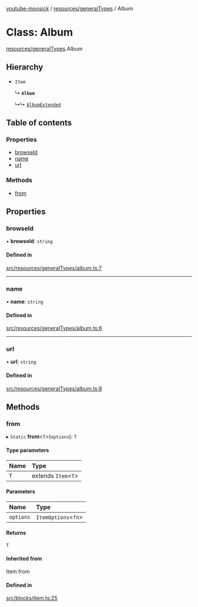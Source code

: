 [youtube-moosick](../README.md) / [resources/generalTypes](../modules/resources_generalTypes.md) / Album

# Class: Album

[resources/generalTypes](../modules/resources_generalTypes.md).Album

## Hierarchy

- `Item`

  ↳ **`Album`**

  ↳↳ [`AlbumExtended`](resources_generalTypes.AlbumExtended.md)

## Table of contents

### Properties

- [browseId](resources_generalTypes.Album.md#browseid)
- [name](resources_generalTypes.Album.md#name)
- [url](resources_generalTypes.Album.md#url)

### Methods

- [from](resources_generalTypes.Album.md#from)

## Properties

### browseId

• **browseId**: `string`

#### Defined in

[src/resources/generalTypes/album.ts:7](https://github.com/EvasiveXkiller/youtube-moosick/blob/a5ad31f/src/resources/generalTypes/album.ts#L7)

___

### name

• **name**: `string`

#### Defined in

[src/resources/generalTypes/album.ts:6](https://github.com/EvasiveXkiller/youtube-moosick/blob/a5ad31f/src/resources/generalTypes/album.ts#L6)

___

### url

• **url**: `string`

#### Defined in

[src/resources/generalTypes/album.ts:8](https://github.com/EvasiveXkiller/youtube-moosick/blob/a5ad31f/src/resources/generalTypes/album.ts#L8)

## Methods

### from

▸ `Static` **from**<`T`\>(`options`): `T`

#### Type parameters

| Name | Type |
| :------ | :------ |
| `T` | extends `Item`<`T`\> |

#### Parameters

| Name | Type |
| :------ | :------ |
| `options` | `ItemOptions`<`fn`\> |

#### Returns

`T`

#### Inherited from

Item.from

#### Defined in

[src/blocks/item.ts:25](https://github.com/EvasiveXkiller/youtube-moosick/blob/a5ad31f/src/blocks/item.ts#L25)
